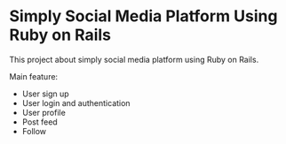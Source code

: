 # Simply Social Media Platform Using Ruby on Rails

This project about simply social media platform using Ruby on Rails.

Main feature:
* User sign up
* User login and authentication
* User profile
* Post feed
* Follow